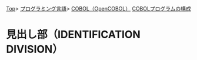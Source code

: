 [Top](../../../../index.md)\>
[プログラミング言語](../../../pgl.md)\>
[COBOL（OpenCOBOL）](../../language_0002.md)
[COBOLプログラムの構成](../COBOL_0001.md)

# 見出し部（IDENTIFICATION DIVISION）